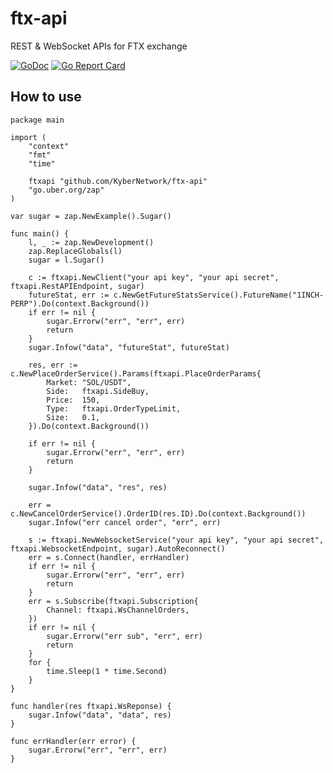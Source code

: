 # ftx-api

REST & WebSocket APIs for FTX exchange

[![GoDoc](https://pkg.go.dev/github.com/KyberNetwork/ftx-api?status.svg)](https://pkg.go.dev/github.com/KyberNetwork/ftx-api)
[![Go Report Card](https://goreportcard.com/badge/github.com/KyberNetwork/ftx-api)](https://goreportcard.com/report/github.com/KyberNetwork/ftx-api)

## How to use

```golang
package main

import (
	"context"
	"fmt"
	"time"

	ftxapi "github.com/KyberNetwork/ftx-api"
	"go.uber.org/zap"
)

var sugar = zap.NewExample().Sugar()

func main() {
	l, _ := zap.NewDevelopment()
	zap.ReplaceGlobals(l)
	sugar = l.Sugar()

	c := ftxapi.NewClient("your api key", "your api secret", ftxapi.RestAPIEndpoint, sugar)
	futureStat, err := c.NewGetFutureStatsService().FutureName("1INCH-PERP").Do(context.Background())
	if err != nil {
		sugar.Errorw("err", "err", err)
		return
	}
	sugar.Infow("data", "futureStat", futureStat)

	res, err := c.NewPlaceOrderService().Params(ftxapi.PlaceOrderParams{
		Market: "SOL/USDT",
		Side:   ftxapi.SideBuy,
		Price:  150,
		Type:   ftxapi.OrderTypeLimit,
		Size:   0.1,
	}).Do(context.Background())

	if err != nil {
		sugar.Errorw("err", "err", err)
		return
	}

	sugar.Infow("data", "res", res)

	err = c.NewCancelOrderService().OrderID(res.ID).Do(context.Background())
	sugar.Infow("err cancel order", "err", err)

	s := ftxapi.NewWebsocketService("your api key", "your api secret", ftxapi.WebsocketEndpoint, sugar).AutoReconnect()
	err = s.Connect(handler, errHandler)
	if err != nil {
		sugar.Errorw("err", "err", err)
		return
	}
	err = s.Subscribe(ftxapi.Subscription{
		Channel: ftxapi.WsChannelOrders,
	})
	if err != nil {
		sugar.Errorw("err sub", "err", err)
		return
	}
	for {
		time.Sleep(1 * time.Second)
	}
}

func handler(res ftxapi.WsReponse) {
	sugar.Infow("data", "data", res)
}

func errHandler(err error) {
	sugar.Errorw("err", "err", err)
}

```
